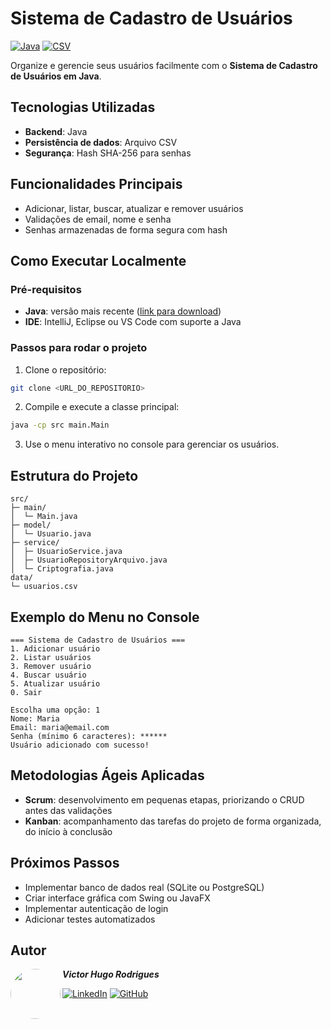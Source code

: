 # Sistema de Cadastro de Usuários
[![Java](https://img.shields.io/badge/Java-%23ED8B00.svg?logo=java&logoColor=white)](#) [![CSV](https://img.shields.io/badge/CSV-007ACC.svg?logo=csv&logoColor=white)](#)

Organize e gerencie seus usuários facilmente com o **Sistema de Cadastro de Usuários em Java**.

## Tecnologias Utilizadas
- **Backend**: Java
- **Persistência de dados**: Arquivo CSV
- **Segurança**: Hash SHA-256 para senhas

## Funcionalidades Principais
- Adicionar, listar, buscar, atualizar e remover usuários
- Validações de email, nome e senha
- Senhas armazenadas de forma segura com hash

## Como Executar Localmente

### Pré-requisitos
- **Java**: versão mais recente ([link para download](https://www.java.com/pt-BR/download/))
- **IDE**: IntelliJ, Eclipse ou VS Code com suporte a Java

### Passos para rodar o projeto
1. Clone o repositório:
```bash
git clone <URL_DO_REPOSITORIO>
```

2. Compile e execute a classe principal:
```bash
java -cp src main.Main
```
3. Use o menu interativo no console para gerenciar os usuários.

## Estrutura do Projeto
```
src/
├─ main/
│  └─ Main.java
├─ model/
│  └─ Usuario.java
├─ service/
│  ├─ UsuarioService.java
│  ├─ UsuarioRepositoryArquivo.java
│  └─ Criptografia.java
data/
└─ usuarios.csv
```
## Exemplo do Menu no Console
```
=== Sistema de Cadastro de Usuários ===
1. Adicionar usuário
2. Listar usuários
3. Remover usuário
4. Buscar usuário
5. Atualizar usuário
0. Sair

Escolha uma opção: 1
Nome: Maria
Email: maria@email.com
Senha (mínimo 6 caracteres): ******
Usuário adicionado com sucesso!
```
## Metodologias Ágeis Aplicadas
- **Scrum**: desenvolvimento em pequenas etapas, priorizando o CRUD antes das validações
- **Kanban**: acompanhamento das tarefas do projeto de forma organizada, do início à conclusão

## Próximos Passos
- Implementar banco de dados real (SQLite ou PostgreSQL)
- Criar interface gráfica com Swing ou JavaFX
- Implementar autenticação de login
- Adicionar testes automatizados

## Autor
<img src="https://github.com/VictorHugo-Rodrigues.png" width="80" style="border-radius:50%;" align="left" />

***Victor Hugo Rodrigues***

[![LinkedIn](https://custom-icon-badges.demolab.com/badge/LinkedIn-0A66C2?logo=linkedin-white&logoColor=fff)](www.linkedin.com/in/victor-hugo-rodrigues-9100b2263) [![GitHub](https://img.shields.io/badge/GitHub-%23121011.svg?logo=github&logoColor=white)](https://www.github.com/VictorHugo-Rodrigues)